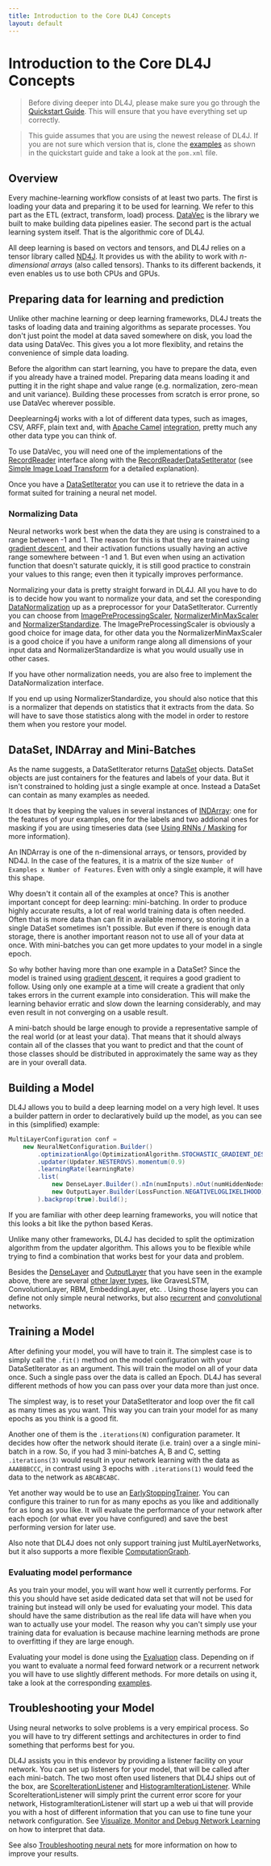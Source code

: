```yaml
---
title: Introduction to the Core DL4J Concepts
layout: default
---
```


# Introduction to the Core DL4J Concepts

> Before diving deeper into DL4J, please make sure you go through the 
> [Quickstart Guide](http://deeplearning4j.org/quickstart). This will ensure 
> that you have everything set up correctly.

> This guide assumes that you are using the newest release of DL4J. If you are
> not sure which version that is, clone the [examples](https://github.com/deeplearning4j/dl4j-examples)
> as shown in the quickstart guide and take a look at the `pom.xml` file.


## Overview

Every machine-learning workflow consists of at least two parts. The first is loading your data and preparing it to be used for learning. We refer to this part as the ETL (extract, transform, load) process. [DataVec](http://deeplearning4j.org/simple-image-load-transform) is the library we built to make building data pipelines easier. The second part is the actual learning system itself. That is the algorithmic core of DL4J. 

All deep learning is based on vectors and tensors, and DL4J relies on a tensor library called [ND4J](http://nd4j.org/). It provides us with the ability to work with *n-dimensional arrays* (also called tensors). Thanks to its different backends, it even enables us to use both CPUs and GPUs.  

## Preparing data for learning and prediction

Unlike other machine learning or deep learning frameworks, DL4J treats the tasks of loading data and training algorithms as separate processes. You don't just point the model at data saved somewhere on disk, you load the data using DataVec. This gives you a lot more flexiblity, and retains the convenience of simple data loading. 

Before the algorithm can start learning, you have to prepare the data, even if you already have a trained model. Preparing data means loading it and putting it in the right shape and value range (e.g. normalization, zero-mean and unit variance). Building these processes from scratch is error prone, so use DataVec wherever possible.

Deeplearning4j works with a lot of different data types, such as images, CSV, ARFF, plain text and, with [Apache Camel](https://camel.apache.org/) [integration](https://github.com/deeplearning4j/DataVec/tree/master/datavec-camel), pretty much any other data type you can think of.

To use DataVec, you will need one of the implementations of the [RecordReader](http://deeplearning4j.org/datavecdoc/org/datavec/api/records/reader/RecordReader.html) interface along with the [RecordReaderDataSetIterator](http://deeplearning4j.org/doc/org/deeplearning4j/datasets/datavec/RecordReaderDataSetIterator.html) (see [Simple Image Load Transform](http://deeplearning4j.org/simple-image-load-transform) for a detailed explanation).

Once you have a [DataSetIterator](http://deeplearning4j.org/doc/org/deeplearning4j/datasets/iterator/DataSetIterator.html)
you can use it to retrieve the data in a format suited for training a neural net model.

### Normalizing Data

Neural networks work best when the data they are using is constrained to a range between -1 and 1. The reason for this is that they are trained using [gradient descent](https://en.wikipedia.org/wiki/Gradient_descent), and their activation functions usually having an active range somewhere between -1 and 1. But even when using an activation function that doesn't saturate quickly, it is still good practice to constrain your values to this range; even then it typically improves performance.

Normalizing your data is pretty straight forward in DL4J. All you have to do is
to decide how you want to normalize your data, and set the coresponding 
[DataNormalization](http://nd4j.org/doc/org/nd4j/linalg/dataset/api/preprocessor/DataNormalization.html) up as a preprocessor for your DataSetIterator. Currently you
can choose from [ImagePreProcessingScaler](http://nd4j.org/doc/org/nd4j/linalg/dataset/api/preprocessor/ImagePreProcessingScaler.html), [NormalizerMinMaxScaler](http://nd4j.org/doc/org/nd4j/linalg/dataset/api/preprocessor/NormalizerMinMaxScaler.html) and [NormalizerStandardize](http://nd4j.org/doc/org/nd4j/linalg/dataset/api/preprocessor/NormalizerStandardize.html). 
The ImagePreProcessingScaler is obviously a good choice for image data, for
other data you the NormalizerMinMaxScaler is a good choice if you have a uniform
range along all dimensions of your input data and NormalizerStandardize is 
what you would usually use in other cases.

If you have other normalization needs, you are also free to implement the
DataNormalization interface.

If you end up using NormalizerStandardize, you should also notice that this is a
normalizer that depends on statistics that it extracts from the data. So will
have to save those statistics along with the model in order to restore them when
you restore your model.


## DataSet, INDArray and Mini-Batches

As the name suggests, a DataSetIterator returns [DataSet](http://nd4j.org/doc/org/nd4j/linalg/dataset/DataSet.html)
objects. DataSet objects are just containers for the features and labels of your
data. But it isn't constrained to holding just a single example at once. Instead
a DataSet can contain as many examples as needed.

It does that by keeping the values in several instances of [INDArray](http://nd4j.org/doc/org/nd4j/linalg/api/ndarray/INDArray.html):
one for the features of your examples, one for the labels and two 
addional ones for masking if you are using timeseries data (see 
[Using RNNs / Masking](http://deeplearning4j.org/usingrnns#masking) for more 
information). 

An INDArray is one of the n-dimensional arrays, or tensors, provided by ND4J. In the case of the features, it is a matrix of the size 
`Number of Examples x Number of Features`. Even with only a single 
example, it will have this shape.

Why doesn't it contain all of the examples at once? This is another important concept for deep learning: mini-batching. In order to produce 
highly accurate results, a lot of real world training data is often needed. 
Often that is more data than can fit in available memory, so storing it in a
single DataSet sometimes isn't possible. But even if there is enough data storage, there is another important reason not to use all of your data
at once. With mini-batches you can get more updates to your model in a
single epoch.

So why bother having more than one example in a DataSet? Since the model
is trained using [gradient descent](https://en.wikipedia.org/wiki/Gradient_descent), 
it requires a good gradient to follow. Using only one example at
a time will create a gradient that only takes errors in the current
example into consideration. This will make the learning behavior erratic
and slow down the learning considerably, and may even result in not
converging on a usable result.

A mini-batch should be large enough to provide a representative sample of the
real world (or at least your data). That means that it should always contain all
of the classes that you want to predict and that the count of those classes
should be distributed in approximately the same way as they are in your overall data.


## Building a Model

DL4J allows you to build a deep learning model on a very high level. It uses a
builder pattern in order to declaratively build up the model, as you can see in
this (simplified) example:

~~~ java
MultiLayerConfiguration conf = 
	new NeuralNetConfiguration.Builder()
		.optimizationAlgo(OptimizationAlgorithm.STOCHASTIC_GRADIENT_DESCENT)
		.updater(Updater.NESTEROVS).momentum(0.9)
		.learningRate(learningRate)
		.list(
			new DenseLayer.Builder().nIn(numInputs).nOut(numHiddenNodes).activation("relu").build(),
			new OutputLayer.Builder(LossFunction.NEGATIVELOGLIKELIHOOD).activation("softmax").nIn(numHiddenNodes).nOut(numOutputs).build()
		).backprop(true).build();
~~~

If you are familiar with other deep learning frameworks, you will notice that
this looks a bit like the python based Keras.

Unlike many other frameworks, DL4J has decided to split the optimization
algorithm from the updater algorithm. This allows you to be flexible while 
trying to find a combination that works best for your data and problem.

Besides the [DenseLayer](http://deeplearning4j.org/doc/org/deeplearning4j/nn/conf/layers/DenseLayer.html)
and [OutputLayer](http://deeplearning4j.org/doc/org/deeplearning4j/nn/conf/layers/OutputLayer.html)
that you have seen in the example above, there are several [other layer types](http://deeplearning4j.org/doc/org/deeplearning4j/nn/conf/layers/package-summary.html),
like GravesLSTM, ConvolutionLayer, RBM, EmbeddingLayer, etc. . Using those 
layers you can define not only simple neural networks, but also [recurrent](http://deeplearning4j.org/usingrnns) 
and [convolutional](http://deeplearning4j.org/convolutionalnets) networks. 


## Training a Model

After defining your model, you will have to train it. The simplest case is to
simply call the `.fit()` method on the model configuration with your
DataSetIterator as an argument. This will train the model on all of your data
once. Such a single pass over the data is called an Epoch. DL4J has several
different methods of how you can pass over your data more than just once.

The simplest way, is to reset your DataSetIterator and loop over the fit call
as many times as you want. This way you can train your model for as many epochs
as you think is a good fit.

Another one of them is the `.iterations(N)` configuration parameter. It decides
how ofter the network should iterate (i.e. train) over a a single mini-batch in
a row. So, if you had 3 mini-batches A, B and C, setting `.iterations(3)` would
result in your network learning with the data as `AAABBBCCC`, in contrast using
3 epochs with `.iterations(1)` would feed the data to the network as `ABCABCABC`.

Yet another way would be to use an [EarlyStoppingTrainer](http://deeplearning4j.org/doc/org/deeplearning4j/earlystopping/trainer/EarlyStoppingTrainer.html). 
You can configure this trainer to run for as many epochs as you like and
additionally for as long as you like. It will evaluate the performance of your
network after each epoch (or what ever you have configured) and save the best
performing version for later use. 

Also note that DL4J does not only support training just MultiLayerNetworks, but
it also supports a more flexible [ComputationGraph](http://deeplearning4j.org/compgraph).

### Evaluating model performance

As you train your model, you will want how well it currently performs. For this
you should have set aside dedicated data set that will not be used for training
but instead will only be used for evaluating your model. This data should have
the same distribution as the real life data will have when you wan to actually
use your model. The reason why you can't simply use your training data for
evaluation is because machine learning methods are prone to overfitting if they
are large enough.

Evaluating your model is done using the [Evaluation](http://deeplearning4j.org/doc/org/deeplearning4j/eval/Evaluation.html)
class. Depending on if you want to evaluate a normal feed forward network or
a recurrent network you will have to use slightly different methods. For more
details on using it, take a look at the corresponding [examples](https://github.com/deeplearning4j/dl4j-examples).


## Troubleshooting your Model

Using neural networks to solve problems is a very empirical process. So you will
have to try different settings and architectures in order to find something that
performs best for you.

DL4J assists you in this endevor by providing a listener facility on your
network. You can set up listeners for your model, that will be called after each
mini-batch. The two most often used listeners that DL4J ships out of the box,
are [ScoreIterationListener](http://deeplearning4j.org/doc/org/deeplearning4j/optimize/listeners/ScoreIterationListener.html)
and [HistogramIterationListener](http://deeplearning4j.org/doc/org/deeplearning4j/ui/weights/HistogramIterationListener.html). While ScoreIterationListener will simply print
the current error score for your network, HistogramIterationListener will start
up a web ui that will provide you with a host of different information that you
can use to fine tune your network configuration. See [Visualize, Monitor and Debug Network Learning](http://deeplearning4j.org/visualization) 
on how to interpret that data.

See also [Troubleshooting neural nets](http://deeplearning4j.org/troubleshootingneuralnets) 
for more information on how to improve your results.
